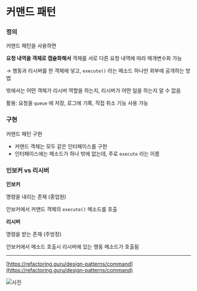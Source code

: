 # 커맨드 패턴

### 정의

커맨드 패턴을 사용하면

**요청 내역을 객체로 캡슐화해서** 객체를 서로 다른 요청 내역에 따라 매개변수화 가능

→ 행동과 리시버를 한 객체에 넣고, `execute()` 라는 메소드 하나만 외부에 공개하는 방법

밖에서는 어떤 객체가 리시버 역할을 하는지, 리시버가 어떤 일을 하는지 알 수 없음

활용: 요청을 `queue` 에 저장, 로그에 기록, 직접 취소 기능 사용 가능

### 구현

커맨드 패턴 구현

- 커맨드 객체는 모두 같은 인터페이스를 구현
- 인터페이스에는 메소드가 하나 밖에 없는데, 주로 `execute` 라는 이름

### 인보커 vs 리시버

**인보커**

명령을 내리는 존재 (종업원)

인보커에서 커맨드 객체의 `execute()` 메소드를 호출

**리시버**

명령을 받는 존재 (주방장)

인보커에서 메소드 호출시 리시버에 있는 행동 메소드가 호출됨

---

[https://refactoring.guru/design-patterns/command](https://refactoring.guru/design-patterns/command)

![사진](%E1%84%8F%E1%85%A5%E1%84%86%E1%85%A2%E1%86%AB%E1%84%83%E1%85%B3%20%E1%84%91%E1%85%A2%E1%84%90%E1%85%A5%E1%86%AB%20435369d24c31481c9246491470bf25e8/Untitled.png)